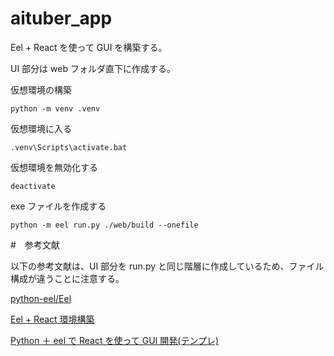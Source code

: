# aituber_app

Eel + React を使って GUI を構築する。

UI 部分は web フォルダ直下に作成する。

仮想環境の構築

`python -m venv .venv`

仮想環境に入る

`.venv\Scripts\activate.bat`

仮想環境を無効化する

`deactivate`

exe ファイルを作成する

`python -m eel run.py ./web/build --onefile`

#　参考文献

以下の参考文献は、UI 部分を run.py と同じ階層に作成しているため、ファイル構成が違うことに注意する。

[python-eel/Eel](https://github.com/python-eel/Eel)

[Eel + React 環境構築](https://zenn.dev/teba_eleven/scraps/20f04b77fe8a7b)

[Python ＋ eel で React を使って GUI 開発(テンプレ)](https://qiita.com/dende-h/items/19fb0d461c5dc41105ff)

